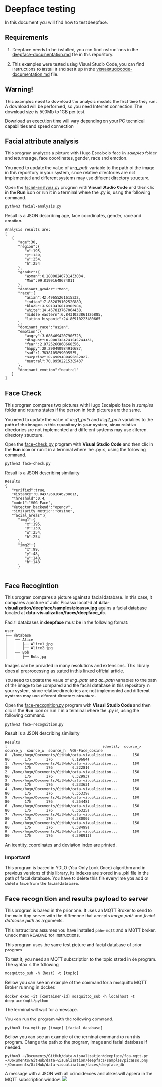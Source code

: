 # Deepface testing

In this document you will find how to test deepface.

## Requirements
1. Deepface needs to be installed, you can find instructions in the [deepface-documentation.md](https://github.com/hugoescalpelo/data-visualization/blob/main/deepface/deepface-documentation.md) file in this repository.

2. This examples were tested using Visual Studio Code, you can find instructions to install it and set it up in the [visualstudiocode-documentation.md](https://github.com/hugoescalpelo/data-visualization/blob/main/VisualStudioCode/visualstudiocode-documentation.md) file.

## Warning!
This examples need to download the analysis models the first time they run. A download will be performed, so you need Internet connection. The download size is 500Mb to 1GB per test.

Download an execution time will vary depending on your PC technical capabilities and speed connection.

## Facial attribute analysis

This program analyzes a picture with Hugo Escalpelo face in *samples* folder and returns age, face coordinates, gender, race and emotion.

You need to update the value of *img_path* variable to the path of the image in this repository in your system, since relative directories are not implemented and different systems may use diferent directory structure.

Open the [facial-analysis.py](https://github.com/hugoescalpelo/data-visualization/blob/main/deepface/facial-analysis.py) program with **Visual Studio Code** and then clic in the **Run** icon or run it in a terminal where the .py is, using the following command.
```
python3 facial-analysis.py
```
Result is a JSON describing age, face coordinates, gender, race and emotion.
```
Analysis results are: 
[
   {
      "age":30,
      "region":{
         "x":195,
         "y":130,
         "w":254,
         "h":254
      },
      "gender":{
         "Woman":0.18008240731433034,
         "Man":99.81991648674011
      },
      "dominant_gender":"Man",
      "race":{
         "asian":42.49655261615232,
         "indian":7.832079102520889,
         "black":3.5013476610986984,
         "white":14.457813767064438,
         "middle eastern":6.8431023861826885,
         "latino hispanic":24.86910223180665
      },
      "dominant_race":"asian",
      "emotion":{
         "angry":3.6864694207906723,
         "disgust":0.0007324741545744473,
         "fear":2.8725260868668556,
         "happy":20.290490984916687,
         "sad":1.7638105899095535,
         "surprise":0.4909480456262827,
         "neutral":70.89502215385437
      },
      "dominant_emotion":"neutral"
   }
]
```
## Face Check

This program compares two pictures with Hugo Escalpelo face in *samples* folder and returns states if the person in both pictures are the same.

You need to update the value of *img1_path* and *img2_path* variables to the path of the images in this repository in your system, since relative directories are not implemented and different systems may use diferent directory structure.

Open the [face-check.py](https://github.com/hugoescalpelo/data-visualization/blob/main/deepface/facial-analysis.py) program with **Visual Studio Code** and then clic in the **Run** icon or run it in a terminal where the .py is, using the following command.
```
python3 face-check.py
```
Result is a JSON describing similarity
```
Results
{
   "verified":true,
   "distance":0.04372681046238813,
   "threshold":0.4,
   "model":"VGG-Face",
   "detector_backend":"opencv",
   "similarity_metric":"cosine",
   "facial_areas":{
      "img1":{
         "x":195,
         "y":130,
         "w":254,
         "h":254
      },
      "img2":{
         "x":99,
         "y":48,
         "w":148,
         "h":148
      }
   
```
## Face Recogintion
This program compares a picture against a facial database. In this case, it compares a picture of Julio Picasso located at **data-visualization/deepface/samples/picasso.jpg** agains a facial database located at **data-visualization/faces/deepface_db**.

Facial databases in **deepface** must be in the following format:
```
user
├── database
│   ├── Alice
│   │   ├── Alice1.jpg
│   │   ├── Alice2.jpg
│   ├── Bob
│   │   ├── Bob.jpg
```
Images can be provided in many resolutions and extensions. This library does al preprocessing as stated in [this linked](https://sefiks.com/2020/05/01/a-gentle-introduction-to-face-recognition-in-deep-learning/) official article.

You need to update the value of *img_path* and *db_path* variables to the path of the image to be compared and the facial database in this repository in your system, since relative directories are not implemented and different systems may use diferent directory structure.

Open the [face-recognition.py](https://github.com/hugoescalpelo/data-visualization/blob/main/deepface/face-recognition.py) program with **Visual Studio Code** and then clic in the **Run** icon or run it in a terminal where the .py is, using the following command.
```
python3 face-recognition.py
```
Result is a JSON describing similarity
```
Results 
[                                            identity  source_x  source_y  source_w  source_h  VGG-Face_cosine
0  /home/hugo/Documents/GitHub/data-visualization...       150        80       176       176         0.196844
1  /home/hugo/Documents/GitHub/data-visualization...       150        80       176       176         0.322810
2  /home/hugo/Documents/GitHub/data-visualization...       150        80       176       176         0.329939
3  /home/hugo/Documents/GitHub/data-visualization...       150        80       176       176         0.333634
4  /home/hugo/Documents/GitHub/data-visualization...       150        80       176       176         0.353396
5  /home/hugo/Documents/GitHub/data-visualization...       150        80       176       176         0.354483
6  /home/hugo/Documents/GitHub/data-visualization...       150        80       176       176         0.363258
7  /home/hugo/Documents/GitHub/data-visualization...       150        80       176       176         0.380001
8  /home/hugo/Documents/GitHub/data-visualization...       150        80       176       176         0.384998
9  /home/hugo/Documents/GitHub/data-visualization...       150        80       176       176         0.398913]
```

An identity, coordinates and deviation index are printed.

### Important!

This program is based in YOLO (You Only Look Once) algorithm and in previous versions of this library, its indexes are stored in a .pkl file in the path of facal database. You have to delete this file everytime you add or delet a face from the facial database.

## Face recognition and results payload to server

This program is based in the prior one. It uses an MQTT Broker to send to the main App server with the difference that accepts *image path* and *facial database path* as arguments.

This instructions assumes you have installed ```paho-mqtt``` and a MQTT broker. Check main README for instructions.

This program uses the same test picture and facial database of prior program. 

To test it, you need an MQTT subscription to the topic stated in de program. The syntax is the following.
```
mosquitto_sub -h [host] -t [topic]
```
Bellow you can see an example of the command for a mosquitto MQTT Broker running in docker.
```
docker exec -it [container-id] mosquitto_sub -h localhost -t deepface/mqtt/python
```
The terminal will wait for a message.

You can run the program with the following command.
```
python3 fca-mqtt.py [image] [facial database]
```
Bellow you can see an example of the terminal command to run this program. Change the path to the program, image and facial database if needed.
```
python3 ~/Documents/GitHub/data-visualization/deepface/fca-mqtt.py ~/Documents/GitHub/data-visualization/deepface/samples/picasso.png ~/Documents/GitHub/data-visualization/faces/deepface_db
```
A message with a JSON with all coincidences and alikes will appera in the MQTT subscription window.
![](https://github.com/hugoescalpelo/data-visualization/blob/main/Images/Screenshot%20from%202023-10-15%2015-28-57.png?raw=true)